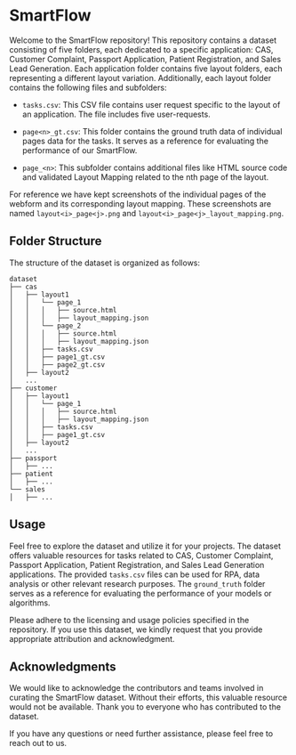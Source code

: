 # SmartFlow

Welcome to the SmartFlow repository! This repository contains a dataset consisting of five folders, each dedicated to a specific application: CAS, Customer Complaint, Passport Application, Patient Registration, and Sales Lead Generation. Each application folder contains five layout folders, each representing a different layout variation. Additionally, each layout folder contains the following files and subfolders:

- `tasks.csv`: This CSV file contains user request specific to the layout of an application. The file includes five user-requests.

- `page<n>_gt.csv`: This folder contains the ground truth data of individual pages data for the tasks. It serves as a reference for evaluating the performance of our SmartFlow.

- `page_<n>`: This subfolder contains additional files like HTML source code and validated Layout Mapping related to the nth page of the layout.

For reference we have kept screenshots of the individual pages of the webform and its corresponding layout mapping. These screenshots are named `layout<i>_page<j>.png` and `layout<i>_page<j>_layout_mapping.png`.

  ## Folder Structure

The structure of the dataset is organized as follows:

```
dataset
├── cas
│   ├── layout1
│   │   └── page_1
│   │   │   ├── source.html
│   │   │   ├── layout_mapping.json
│   │   └── page_2
│   │   │   ├── source.html
│   │   │   ├── layout_mapping.json
│   │   ├── tasks.csv
│   │   ├── page1_gt.csv
│   │   ├── page2_gt.csv
│   ├── layout2
│   ...
├── customer
│   ├── layout1
│   │   └── page_1
│   │   │   ├── source.html
│   │   │   ├── layout_mapping.json
│   │   ├── tasks.csv
│   │   ├── page1_gt.csv
│   ├── layout2
│   ...
├── passport
│   ├── ...
├── patient
│   ├── ...
└── sales
│   ├── ...
```

## Usage

Feel free to explore the dataset and utilize it for your projects. The dataset offers valuable resources for tasks related to CAS, Customer Complaint, Passport Application, Patient Registration, and Sales Lead Generation applications. The provided `tasks.csv` files can be used for RPA, data analysis or other relevant research purposes. The `ground_truth` folder serves as a reference for evaluating the performance of your models or algorithms.

Please adhere to the licensing and usage policies specified in the repository. If you use this dataset, we kindly request that you provide appropriate attribution and acknowledgment.


## Acknowledgments

We would like to acknowledge the contributors and teams involved in curating the SmartFlow dataset. Without their efforts, this valuable resource would not be available. Thank you to everyone who has contributed to the dataset.

If you have any questions or need further assistance, please feel free to reach out to us.


